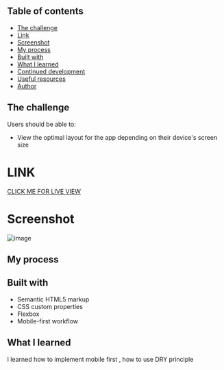 
## Table of contents


  - [The challenge](#the-challenge)
  - [Link](#link)
  - [Screenshot](#screenshot)
  - [My process](#my-process)
  - [Built with](#built-with)
  - [What I learned](#what-i-learned)
  - [Continued development](#continued-development)
  - [Useful resources](#useful-resources)
  - [Author](#author)

## The challenge

Users should be able to:

- View the optimal layout for the app depending on their device's screen size

# LINK

[CLICK ME FOR LIVE VIEW](https://miron-silviu.github.io/project-landing-page/)

# Screenshot
![image](https://github.com/Miron-Silviu/project-landing-page/assets/119732322/c1e80c71-a17a-4116-b608-7598206d8997)





## My process

## Built with

- Semantic HTML5 markup
- CSS custom properties
- Flexbox
- Mobile-first workflow


## What I learned

I learned how to implement mobile first , how to use DRY principle


